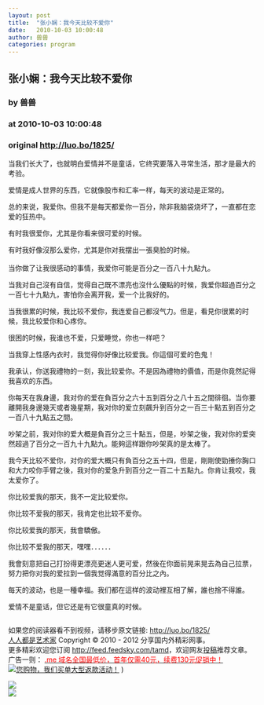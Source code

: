 ```yaml
---
layout: post
title:  "张小娴：我今天比较不爱你"
date:   2010-10-03 10:00:48
author: 兽兽
categories: program
---
```


## 张小娴：我今天比较不爱你
### by 兽兽
### at 2010-10-03 10:00:48
### original <http://luo.bo/1825/>

<p>当我们长大了，也就明白爱情并不是童话，它终究要落入寻常生活，那才是最大的考验。</p><p>爱情是成人世界的东西，它就像股市和汇率一样，每天的波动是正常的。</p><p>总的来说，我爱你。但我不是每天都爱你一百分，除非我脑袋烧坏了，一直都在恋爱的狂热中。</p><p>有时我很爱你，尤其是你看来很可爱的时候。</p><p>有时我好像沒那么爱你，尤其是你对我摆出一張臭脸的时候。<br> <span></span><br> 当你做了让我很感动的事情，我爱你可能是百分之一百八十九點九。</p><p>当我对自己沒有自信，觉得自己既不漂亮也沒什么優點的时候，我爱你超過百分之一百七十九點九，害怕你会离开我，爱一个比我好的。</p><p>当我很累的时候，我比较不爱你，我连爱自己都沒气力。但是，看見你很累的时候，我比较爱你和心疼你。</p><p>很困的时候，我谁也不爱，只爱睡觉，你也一样吧？</p><p>当我穿上性感內衣时，我觉得你好像比较爱我。你這個可爱的色鬼！</p><p>我承认，你送我禮物的一刻，我比较爱你。不是因為禮物的價值，而是你竟然記得我喜欢的东西。</p><p>你每天在我身邊，我对你的爱在負百分之六十五到百分之八十五之間徘徊。当你要離開我身邊幾天或者幾星期，我对你的爱立刻飆升到百分之一百三十點五到百分之一百八十九點五之間。</p><p>吵架之前，我对你的爱大概是負百分之三十點五，但是，吵架之後，我对你的爱突然超過了百分之一百九十九點九。能夠這样跟你吵架真的是太棒了。</p><p>我今天比较不爱你，对你的爱大概只有負百分之五十四，但是，剛剛使勁捶你胸口和大力咬你手臂之後，我对你的爱急升到百分之一百二十五點九。你肯让我咬，我太爱你了。</p><p>你比较爱我的那天，我不一定比较爱你。</p><p>你比较不爱我的那天，我肯定也比较不爱你。</p><p>你比较爱我的那天，我會驕傲。</p><p>你比较不爱我的那天，嘿嘿．．．．．．</p><p>我會刻意把自己打扮得更漂亮更迷人更可爱，然後在你面前晃来晃去為自己拉票，努力把你对我的爱拉到一個我觉得滿意的百分比之內。</p><p>每天的波动，也是一種幸福。我们都在這样的波动裡互相了解，誰也捨不得誰。</p><p>爱情不是童话，但它还是有它很童真的时候。</p><p><img src="http://dulei.si/files/3fd698f57f4f8ebe22de15285a8725f8.jpg" alt=""></p><p>如果您的阅读器看不到视频，请移步原文链接: <a href="http://luo.bo/1825/">http://luo.bo/1825/</a> <br> <a href="http://luo.bo/">人人都是艺术家</a> Copyright ©   2010 - 2012 分享国内外精彩网事。<br> 更多精彩欢迎您订阅 <a href="http://feed.feedsky.com/tamd">http://feed.feedsky.com/tamd</a>，欢迎网友<a href="http://luo.bo/delivery/">投稿</a>推荐文章。<br> 广告一则： <a href="http://zi.mu/domain"><font color="red">.me 域名全国最低价，首年仅需40元，续费130元促销中！</font></a><br> <a href="http://8.nf/1ww" title="您购物，我们买单大型返款活动！"><img src="http://dulei.si/files/d31ce66350773894f74b3b7a68258321.gif" alt="您购物，我们买单大型返款活动！" title="您购物，我们买单大型返款活动！" border="0"></a> ) 
<p><a href="http://feedads.g.doubleclick.net/~a/EE336q5tbjxB72fVSoIuPoln5jI/0/da"><img src="http://feedads.g.doubleclick.net/~a/EE336q5tbjxB72fVSoIuPoln5jI/0/di" border="0" ismap></a><br>
<a href="http://feedads.g.doubleclick.net/~a/EE336q5tbjxB72fVSoIuPoln5jI/1/da"><img src="http://feedads.g.doubleclick.net/~a/EE336q5tbjxB72fVSoIuPoln5jI/1/di" border="0" ismap></a></p></p>